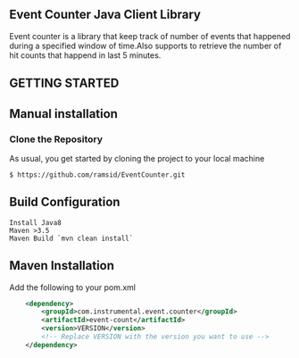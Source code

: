 ## Event Counter Java Client Library
Event counter is a library that keep track of number of events that happened during a specified window of time.Also supports to retrieve the number of hit counts  that happend in last 5 minutes.

## GETTING STARTED

 Manual installation
-------------------

### Clone the Repository
As usual, you get started by cloning the project to your local machine
```
$ https://github.com/ramsid/EventCounter.git
```
## Build Configuration
    Install Java8
    Maven >3.5
    Maven Build `mvn clean install`


Maven Installation
------------------

Add the following to your pom.xml

```xml
    <dependency>
        <groupId>com.instrumental.event.counter</groupId>
        <artifactId>event-count</artifactId>
        <version>VERSION</version>
        <!-- Replace VERSION with the version you want to use -->
    </dependency>
```


